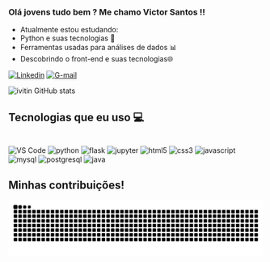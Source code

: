 ### Olá jovens tudo bem ? Me chamo Victor Santos !!

- Atualmente estou estudando: 
- Python e suas tecnologias 🐍
- Ferramentas usadas para análises de dados 📊
- Descobrindo o front-end e suas tecnologias🌐


[![Linkedin](https://img.shields.io/badge/LinkedIn-0077B5?style=for-the-badge&logo=linkedin&logoColor=white)](https://www.linkedin.com/in/victor-mois%C3%A9s-354ba9241/)
[![G-mail](https://img.shields.io/badge/Gmail-D14836?style=for-the-badge&logo=gmail&logoColor=white)](https://www.victorofmoises@gmail.com)


![ivitin GitHub stats](https://github-readme-stats.vercel.app/api?username=Meforever21&show_icons=true&theme=dracula)


## Tecnologias que eu uso 💻
<div style="display: inline-block"></br>

  <img align="center" alt="VS Code" src="https://img.shields.io/badge/Visual_Studio_Code-0078D4?style=for-the-badge&logo=visual%20studio%20code&logoColor=white">
  <img align="center" alt="python" src="https://img.shields.io/badge/Python-14354C?style=for-the-badge&logo=python&logoColor=white">
  <img align="center" alt="flask" src="https://img.shields.io/badge/Flask-000000?style=for-the-badge&logo=flask&logoColor=white">
  <img align="center" alt="jupyter" src="https://img.shields.io/badge/Made%20with-Jupyter-orange?style=for-the-badge&logo=Jupyter">
  <img align="center" alt="html5" src="https://img.shields.io/badge/HTML-239120?style=for-the-badge&logo=html5&logoColor=white">
  <img align="center" alt="css3" src="https://img.shields.io/badge/CSS-239120?&style=for-the-badge&logo=css3&logoColor=white">
  <img align="center" alt="javascript" src="https://img.shields.io/badge/JavaScript-F7DF1E?style=for-the-badge&logo=javascript&logoColor=black">
  <img align="center" alt="mysql" src="https://img.shields.io/badge/MySQL-00000F?style=for-the-badge&logo=mysql&logoColor=white">
  <img align="center" alt="postgresql" src="https://img.shields.io/badge/PostgreSQL-316192?style=for-the-badge&logo=postgresql&logoColor=white">
  <img align="center" alt="java" src="https://img.shields.io/badge/Java-ED8B00?style=for-the-badge&logo=java&logoColor=white">
</div></br>

## Minhas contribuições!
![Snake animation](https://github.com/peregrinno/peregrinno/blob/output/github-contribution-grid-snake.svg)
